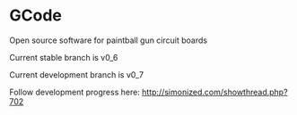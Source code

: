 GCode
=====

Open source software for paintball gun circuit boards

Current stable branch is v0_6

Current development branch is v0_7

Follow development progress here:
http://simonized.com/showthread.php?702
